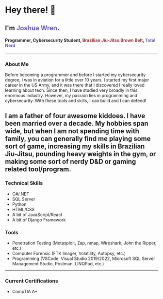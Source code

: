 # Hey there! 👋
## I'm <span style="color: slateblue">Joshua Wren</span>.
#### Programmer, Cybersecurity Student, <span style="color: brown">Brazilian Jiu-Jitsu Brown Belt</span>, <span style="color: slateblue">Total Nerd<span style="color: slateblue">
---
### About Me
Before becoming a programmer and before I started my cybersecurity degree, I was in aviation for a little over 10 years. I started my first major career in the US Army, and it was there that I discovered I really loved learning about tech. Since then, I have studied very broadly in this enormous industry. However, my passion lies in programming and cybersecurity. With these tools and skills, I can build and I can defend!
    
I am a father of four awesome kiddoes. I have been married over a decade. My hobbies span wide, but when I am not spending time with family, you can generally find me playing some sort of game, increasing my skills in Brazilian Jiu-Jitsu, pounding heavy weights in the gym, or making some sort of nerdy D&D or gaming related tool/program.
---
### Technical Skills
* C#/.NET
* SQL Server
* Python
* HTML/CSS
* A bit of JavaScript/React
* A bit of Django Framework
    
### Tools
* Penetration Testing (Metasploit, Zap, nmap, Wireshark, John the Ripper, etc.)
* Computer Forensic (FTK Imager, Volatility, Autopsy, etc.)
* Programming (VSCode, Visual Studio 2019/2022, Microsoft SQL Server Management Studio, Postman, LINQPad, etc.)
---
### Current Certifications
* CompTIA A+
